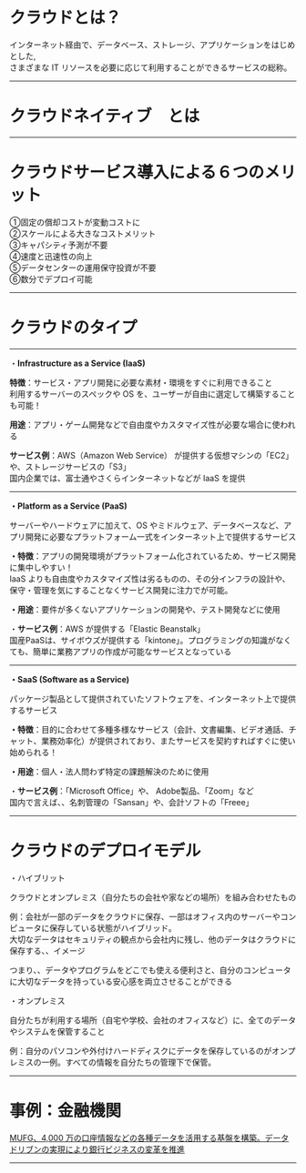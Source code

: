 # クラウドとは？

インターネット経由で、データベース、ストレージ、アプリケーションをはじめとした,   
さまざまな IT リソースを必要に応じて利用することができるサービスの総称。

---
# クラウドネイティブ　とは


---
# クラウドサービス導入による６つのメリット
①固定の償却コストが変動コストに   
②スケールによる大きなコストメリット   
③キャパシティ予測が不要   
④速度と迅速性の向上   
⑤データセンターの運用保守投資が不要   
⑥数分でデプロイ可能   

---
# クラウドのタイプ
---
・**Infrastructure as a Service (IaaS)**

**特徴**：サービス・アプリ開発に必要な素材・環境をすぐに利用できること   
利用するサーバーのスペックや OS を、ユーザーが自由に選定して構築することも可能！

**用途**：アプリ・ゲーム開発などで自由度やカスタマイズ性が必要な場合に使われる

**サービス例**：AWS（Amazon Web Service） が提供する仮想マシンの「EC2」や、ストレージサービスの「S3」   
国内企業では、富士通やさくらインターネットなどが IaaS を提供

---

**・Platform as a Service (PaaS)**

サーバーやハードウェアに加えて、OS やミドルウェア、データベースなど、アプリ開発に必要なプラットフォーム一式をインターネット上で提供するサービス

**・特徴**：アプリの開発環境がプラットフォーム化されているため、サービス開発に集中しやすい！   
IaaS よりも自由度やカスタマイズ性は劣るものの、その分インフラの設計や、保守・管理を気にすることなくサービス開発に注力でが可能。

**・用途**：要件が多くないアプリケーションの開発や、テスト開発などに使用

・**サービス例**：AWS が提供する「Elastic Beanstalk」   
国産PaaSは、サイボウズが提供する「kintone」。プログラミングの知識がなくても、簡単に業務アプリの作成が可能なサービスとなっている

---

**・SaaS (Software as a Service)**

パッケージ製品として提供されていたソフトウェアを、インターネット上で提供するサービス

**・特徴**：目的に合わせて多種多様なサービス（会計、文書編集、ビデオ通話、チャット、業務効率化）が提供されており、またサービスを契約すればすぐに使い始められる！

**・用途**：個人・法人問わず特定の課題解決のために使用

・**サービス例**：「Microsoft Office」や、 Adobe製品、「Zoom」など   
国内で言えば、、名刺管理の「Sansan」や、会計ソフトの「Freee」

---
# クラウドのデプロイモデル
・ハイブリット

クラウドとオンプレミス（自分たちの会社や家などの場所）を組み合わせたもの

例：会社が一部のデータをクラウドに保存、一部はオフィス内のサーバーやコンピュータに保存している状態がハイブリッド。   
大切なデータはセキュリティの観点から会社内に残し、他のデータはクラウドに保存する、、イメージ

つまり、、データやプログラムをどこでも使える便利さと、自分のコンピュータに大切なデータを持っている安心感を両立させることができる

・オンプレミス

自分たちが利用する場所（自宅や学校、会社のオフィスなど）に、全てのデータやシステムを保管すること

例：自分のパソコンや外付けハードディスクにデータを保存しているのがオンプレミスの一例。すべての情報を自分たちの管理下で保管。

---
# 事例：金融機関

[MUFG、4,000 万の口座情報などの各種データを活用する基盤を構築。データドリブンの実現により銀行ビジネスの変革を推進](https://aws.amazon.com/jp/solutions/case-studies/mufg-case-study/)

---
